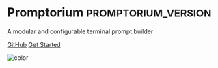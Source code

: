 
# Promptorium <small> PROMPTORIUM_VERSION </small>

A modular and configurable terminal prompt builder

[GitHub](https://github.com/Promptorium/promptorium)
[Get Started](#promptorium)

![color](#3f3f3f)